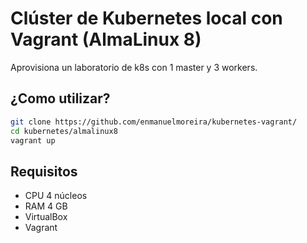 # Clúster de Kubernetes local con Vagrant (AlmaLinux 8)

Aprovisiona un laboratorio de k8s con 1 master y 3 workers.

## ¿Como utilizar?

```sh
git clone https://github.com/enmanuelmoreira/kubernetes-vagrant/
cd kubernetes/almalinux8
vagrant up
```

## Requisitos

- CPU 4 núcleos
- RAM 4 GB
- VirtualBox
- Vagrant
